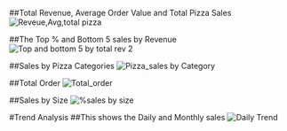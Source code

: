 ##Total Revenue, Average Order Value and Total Pizza Sales
![Reveue,Avg,total pizza](https://github.com/Remilekunolamide/SQLPROJECTS/assets/134251336/8a158d40-e32d-499c-a5ea-badd00112276)

##The Top % and Bottom 5 sales by Revenue
![Top and bottom 5 by total rev 2](https://github.com/Remilekunolamide/SQLPROJECTS/assets/134251336/2ecfb6c1-198f-4aea-896f-acd842ddd495)

##Sales by Pizza Categories
![Pizza_sales by Category](https://github.com/Remilekunolamide/SQLPROJECTS/assets/134251336/aff4f136-a998-42c5-88dc-beac29e0496c)

##Total Order
![Total_order](https://github.com/Remilekunolamide/SQLPROJECTS/assets/134251336/fd5ab082-f418-455b-828d-636d73ebe280)

##Sales by Size
![%sales by size](https://github.com/Remilekunolamide/SQLPROJECTS/assets/134251336/891bdd23-77fc-4309-9d55-7d565a96f802)

#Trend Analysis
##This shows the Daily and Monthly sales
![Daily Trend](https://github.com/Remilekunolamide/SQLPROJECTS/assets/134251336/658a083f-da59-413a-8798-b2d323739ad9)

